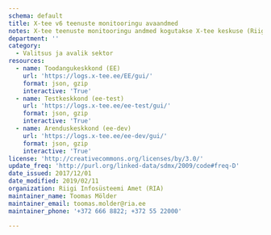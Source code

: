 ```yaml
---
schema: default
title: X-tee v6 teenuste monitooringu avaandmed
notes: X-tee teenuste monitooringu andmed kogutakse X-tee keskuse (Riigi Infosüsteemi Amet, RIA) poolt kättesaadavatest Eesti X-tee liikmete turvaserveritest ja avaldatakse avaandmetena 10-päevase viitega päringu toimumise tegelikust ajast. Päringute toimumise kellaajad (requestInTs) on ümardatud tunni täpsusega, esitatud Unix-ajana (epoch-aeg). Andmetest on eemaldatud vaid asutusesiseseks kasutamiseks mõeldud ning Julgeolekuasutuste seaduses (JAS) nimetatud asutuste andmed.<p><a href="https://github.com/ria-ee/X-Road-opmonitor/blob/master/docs/opendata/user_guide/ug_opendata_interface.md" target="_blank"  rel="noopener"> Kasutusjuhend</a></p><p><a href="https://github.com/ria-ee/X-Road-opmonitor/blob/master/docs/opendata/user_guide/ug_opendata_api.md" target="_blank"  rel="noopener"> API juhend </a></p><p><a href= "https://github.com/ria-ee/X-Road-opmonitor/blob/master/docs/opendata/user_guide/cfg_lists/field_data.yaml" target="_blank" rel="noopener">Andmeväljad</a></p>
department: ''
category:
  - Valitsus ja avalik sektor
resources:
  - name: Toodangukeskkond (EE)
    url: 'https://logs.x-tee.ee/EE/gui/'
    format: json, gzip
    interactive: 'True'
  - name: Testkeskkond (ee-test)
    url: 'https://logs.x-tee.ee/ee-test/gui/'
    format: json, gzip
    interactive: 'True'
  - name: Arenduskeskkond (ee-dev)
    url: 'https://logs.x-tee.ee/ee-dev/gui/'
    format: json, gzip
    interactive: 'True'
license: 'http://creativecommons.org/licenses/by/3.0/'
update_freq: 'http://purl.org/linked-data/sdmx/2009/code#freq-D'
date_issued: 2017/12/01
date_modified: 2019/02/11
organization: Riigi Infosüsteemi Amet (RIA)
maintainer_name: Toomas Mölder
maintainer_email: toomas.molder@ria.ee
maintainer_phone: '+372 666 8822; +372 55 22000'

---
```

